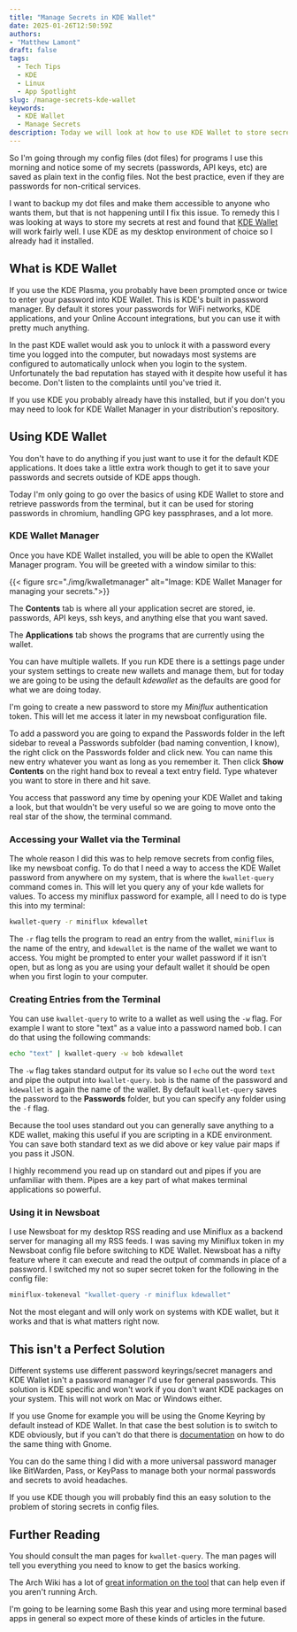 ```yaml
---
title: "Manage Secrets in KDE Wallet"
date: 2025-01-26T12:50:59Z
authors: 
- "Matthew Lamont"
draft: false
tags:
  - Tech Tips
  - KDE
  - Linux
  - App Spotlight
slug: /manage-secrets-kde-wallet
keywords:
  - KDE Wallet
  - Manage Secrets
description: Today we will look at how to use KDE Wallet to store secrets on Linux.
---
```


So I'm going through my config files (dot files) for programs I use this morning and notice some of my secrets (passwords, API keys, etc) are saved as plain text in the config files. Not the best practice, even if they are passwords for non-critical services.

I want to backup my dot files and make them accessible to anyone who wants them, but that is not happening until I fix this issue. To remedy this I was looking at ways to store my secrets at rest and found that [KDE Wallet](https://apps.kde.org/kwalletmanager5/) will work fairly well. I use KDE as my desktop environment of choice so I already had it installed.

## What is KDE Wallet

If you use the KDE Plasma, you probably have been prompted once or twice to enter your password into KDE Wallet. This is KDE's built in password manager. By default it stores your passwords for WiFi networks, KDE applications, and your Online Account integrations, but you can use it with pretty much anything. 

In the past KDE wallet would ask you to unlock it with a password every time you logged into the computer, but nowadays most systems are configured to automatically unlock when you login to the system. Unfortunately the bad reputation has stayed with it despite how useful it has become. Don't listen to the complaints until you've tried it. 

If you use KDE you probably already have this installed, but if you don't you may need to look for KDE Wallet Manager in your distribution's repository.

## Using KDE Wallet

You don't have to do anything if you just want to use it for the default KDE applications. It does take a little extra work though to get it to save your passwords and secrets outside of KDE apps though. 

Today I'm only going to go over the basics of using KDE Wallet to store and retrieve passwords from the terminal, but it can be used for storing passwords in chromium, handling GPG key passphrases, and a lot more.

### KDE Wallet Manager

Once you have KDE Wallet installed, you will be able to open the KWallet Manager program. You will be greeted with a window similar to this:

{{< figure src="./img/kwalletmanager" alt="Image: KDE Wallet Manager for managing your secrets.">}}

The **Contents** tab is where all your application secret are stored, ie. passwords, API keys, ssh keys, and anything else that you want saved.

The **Applications** tab shows the programs that are currently using the wallet. 

You can have multiple wallets. If you run KDE there is a settings page under your system settings to create new wallets and manage them, but for today we are going to be using the default *kdewallet* as the defaults are good for what we are doing today.

I'm going to create a new password to store my *Miniflux* authentication token. This will let me access it later in my newsboat configuration file.

To add a password you are going to expand the Passwords folder in the left sidebar to reveal a Passwords subfolder (bad naming convention, I know), the right click on the Passwords folder and click new. You can name this new entry whatever you want as long as you remember it. Then click **Show Contents** on the right hand box to reveal a text entry field. Type whatever you want to store in there and hit save.

You access that password any time by opening your KDE Wallet and taking a look, but that wouldn't be very useful so we are going to move onto the real star of the show, the terminal command.

### Accessing your Wallet via the Terminal

The whole reason I did this was to help remove secrets from config files, like my newsboat config. To do that I need a way to access the KDE Wallet password from anywhere on my system, that is where the `kwallet-query` command comes in. This will let you query any of your kde wallets for values. To access my miniflux password for example, all I need to do is type this into my terminal:

``` sh
kwallet-query -r miniflux kdewallet
```

The `-r` flag tells the program to read an entry from the wallet, `miniflux` is the name of the entry, and `kdewallet` is the name of the wallet we want to access. You might be prompted to enter your wallet password if it isn't open, but as long as you are using your default wallet it should be open when you first login to your computer.

### Creating Entries from the Terminal

You can use `kwallet-query` to write to a wallet as well using the `-w` flag. For example I want to store "text" as a value into a password named bob. I can do that using the following commands:

``` sh
echo "text" | kwallet-query -w bob kdewallet
```

The `-w` flag takes standard output for its value so I `echo` out the word `text` and pipe the output into `kwallet-query`. `bob` is the name of the password and `kdewallet` is again the name of the wallet. By default `kwallet-query` saves the password to the **Passwords** folder, but you can specify any folder using the `-f` flag. 

Because the tool uses standard out you can generally save anything to a KDE wallet, making this useful if you are scripting in a KDE environment. You can save both standard text as we did above or key value pair maps if you pass it JSON.

I highly recommend you read up on standard out and pipes if you are unfamiliar with them. Pipes are a key part of what makes terminal applications so powerful.

### Using it in Newsboat

I use Newsboat for my desktop RSS reading and use Miniflux as a backend server for managing all my RSS feeds. I was saving my Miniflux token in my Newsboat config file before switching to KDE Wallet. Newsboat has a nifty feature where it can execute and read the output of commands in place of a password. I switched my not so super secret token for the following in the config file:

``` sh
miniflux-tokeneval "kwallet-query -r miniflux kdewallet"
```

Not the most elegant and will only work on systems with KDE wallet, but it works and that is what matters right now.

## This isn't a Perfect Solution

Different systems use different password keyrings/secret managers and KDE Wallet isn't a password manager I'd use for general passwords. This solution is KDE specific and won't work if you don't want KDE packages on your system. This will not work on Mac or Windows either. 

If you use Gnome for example you will be using the Gnome Keyring by default instead of KDE Wallet. In that case the best solution is to switch to KDE obviously, but if you can't do that there is [documentation](https://wiki.archlinux.org/title/GNOME/Keyring) on how to do the same thing with Gnome.

You can do the same thing I did with a more universal password manager like BitWarden, Pass, or KeyPass to manage both your normal passwords and secrets to avoid headaches. 

If you use KDE though you will probably find this an easy solution to the problem of storing secrets in config files. 

## Further Reading

You should consult the man pages for `kwallet-query`. The man pages will tell you everything you need to know to get the basics working. 

The Arch Wiki has a lot of [great information on the tool](https://wiki.archlinux.org/title/KDE_Wallet) that can help even if you aren't running Arch. 

I'm going to be learning some Bash this year and using more terminal based apps in general so expect more of these kinds of articles in the future.
